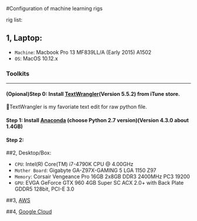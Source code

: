 #Configuration of machine learning rigs

rig list:

## 1, Laptop: 
*   `Machine`: Macbook Pro 13 MF839LL/A (Early 2015) A1502 
*   `OS`: MacOS 10.12.x

###   Toolkits
---
#### (Opional)Step 0: Install [TextWrangler](https://itunes.apple.com/us/app/textwrangler/id404010395?mt=12)(Version 5.5.2) from iTune store.

  :see_no_evil:TextWrangler is my favoriate text edit for raw python file.
   
#### Step 1: Install [Anaconda](https://www.continuum.io/downloads) (choose Python 2.7 version)(Version 4.3.0 about 1.4GB)
#### Step 2:

##2, Desktop/Box: 
*   `CPU`: Intel(R) Core(TM) i7-4790K CPU @ 4.00GHz 
*   `Mother Board`: Gigabyte GA-Z97X-GAMING 5 LGA 1150 Z97
*   `Memory`: Corsair Vengeance Pro 16GB 2x8GB DDR3 2400MHz PC3 19200 
*   `GPU`: EVGA GeForce GTX 960 4GB Super SC ACX 2.0+ with Back Plate GDDR5 128bit, PCI-E 3.0

##3, [AWS](http://aws.amazon.com)


##4, [Google Cloud](http://cloud.google.com)

